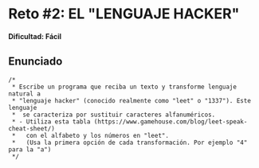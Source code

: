 # Reto #2: EL "LENGUAJE HACKER"
#### Dificultad: Fácil

## Enunciado

```
/*
 * Escribe un programa que reciba un texto y transforme lenguaje natural a
 * "lenguaje hacker" (conocido realmente como "leet" o "1337"). Este lenguaje
 *  se caracteriza por sustituir caracteres alfanuméricos.
 * - Utiliza esta tabla (https://www.gamehouse.com/blog/leet-speak-cheat-sheet/) 
 *   con el alfabeto y los números en "leet".
 *   (Usa la primera opción de cada transformación. Por ejemplo "4" para la "a")
 */
```